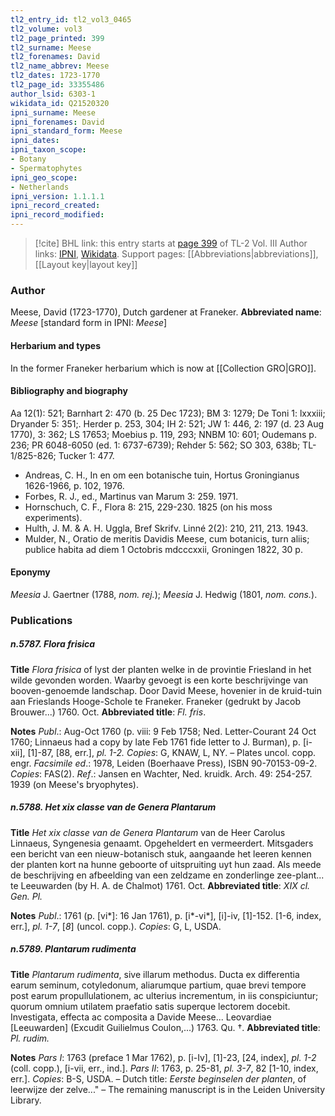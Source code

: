 ```yaml
---
tl2_entry_id: tl2_vol3_0465
tl2_volume: vol3
tl2_page_printed: 399
tl2_surname: Meese
tl2_forenames: David
tl2_name_abbrev: Meese
tl2_dates: 1723-1770
tl2_page_id: 33355486
author_lsid: 6303-1
wikidata_id: Q21520320
ipni_surname: Meese
ipni_forenames: David
ipni_standard_form: Meese
ipni_dates: 
ipni_taxon_scope: 
- Botany
- Spermatophytes
ipni_geo_scope: 
- Netherlands
ipni_version: 1.1.1.1
ipni_record_created: 
ipni_record_modified:
---
```


> [!cite] BHL link: this entry starts at [page 399](https://www.biodiversitylibrary.org/page/33355486) of TL-2 Vol. III
> Author links: [IPNI](https://www.ipni.org/a/6303-1), [Wikidata](https://www.wikidata.org/wiki/Q21520320). Support pages: [[Abbreviations|abbreviations]], [[Layout key|layout key]]

### Author

Meese, David (1723-1770), Dutch gardener at Franeker. 
**Abbreviated name**: *Meese* \[standard form in IPNI: *Meese*\]

#### Herbarium and types

In the former Franeker herbarium which is now at [[Collection GRO|GRO]].

#### Bibliography and biography

Aa 12(1): 521; Barnhart 2: 470 (b. 25 Dec 1723); BM 3: 1279; De Toni 1: lxxxiii; Dryander 5: 351;. Herder p. 253, 304; IH 2: 521; JW 1: 446, 2: 197 (d. 23 Aug 1770), 3: 362; LS 17653; Moebius p. 119, 293; NNBM 10: 601; Oudemans p. 236; PR 6048-6050 (ed. 1: 6737-6739); Rehder 5: 562; SO 303, 638b; TL-1/825-826; Tucker 1: 477.
- Andreas, C. H., In en om een botanische tuin, Hortus Groningianus 1626-1966, p. 102, 1976.
- Forbes, R. J., ed., Martinus van Marum 3: 259. 1971.
- Hornschuch, C. F., Flora 8: 215, 229-230. 1825 (on his moss experiments).
- Hulth, J. M. & A. H. Uggla, Bref Skrifv. Linné 2(2): 210, 211, 213. 1943.
- Mulder, N., Oratio de meritis Davidis Meese, cum botanicis, turn aliis; publice habita ad diem 1 Octobris mdcccxxii, Groningen 1822, 30 p.

#### Eponymy

*Meesia* J. Gaertner (1788, *nom. rej.*); *Meesia* J. Hedwig (1801, *nom. cons.*).

### Publications

##### n.5787. Flora frisica

**Title**
*Flora frisica* of lyst der planten welke in de provintie Friesland in het wilde gevonden worden. Waarby gevoegt is een korte beschrijvinge van booven-genoemde landschap. Door David Meese, hovenier in de kruid-tuin aan Frieslands Hooge-Schole te Franeker. Franeker (gedrukt by Jacob Brouwer...) 1760. Oct.
**Abbreviated title**: *Fl. fris*.

**Notes**
*Publ*.: Aug-Oct 1760 (p. viii: 9 Feb 1758; Ned. Letter-Courant 24 Oct 1760; Linnaeus had a copy by late Feb 1761 fide letter to J. Burman), p. \[i-xii\], \[1\]-87, \[88, err.\], *pl. 1-2. Copies*: G, KNAW, L, NY. – Plates uncol. copp. engr.
*Facsimile ed*.: 1978, Leiden (Boerhaave Press), ISBN 90-70153-09-2. *Copies*: FAS(2).
*Ref*.: Jansen en Wachter, Ned. kruidk. Arch. 49: 254-257. 1939 (on Meese's bryophytes).

##### n.5788. Het xix classe van de Genera Plantarum

**Title**
*Het xix classe van de Genera Plantarum* van de Heer Carolus Linnaeus, Syngenesia genaamt. Opgeheldert en vermeerdert. Mitsgaders een bericht van een nieuw-botanisch stuk, aangaande het leeren kennen der planten kort na hunne geboorte of uitspruiting uyt hun zaad. Als meede de beschrijving en afbeelding van een zeldzame en zonderlinge zee-plant... te Leeuwarden (by H. A. de Chalmot) 1761. Oct.
**Abbreviated title**: *XIX cl. Gen. Pl.*

**Notes**
*Publ*.: 1761 (p. \[vi\*\]: 16 Jan 1761), p. \[i\*-vi\*\], \[i\]-iv, \[1\]-152. \[1-6, index, err.\], *pl. 1-7*, \[*8*\] (uncol. copp.). *Copies*: G, L, USDA.

##### n.5789. Plantarum rudimenta

**Title**
*Plantarum rudimenta*, sive illarum methodus. Ducta ex differentia earum seminum, cotyledonum, aliarumque partium, quae brevi tempore post earum propullulationem, ac ulterius incrementum, in iis conspiciuntur; quorum omnium utilatem praefatio satis superque lectorem docebit. Investigata, effecta ac composita a Davide Meese... Leovardiae \[Leeuwarden\] (Excudit Guilielmus Coulon,...) 1763. Qu. †.
**Abbreviated title**: *Pl. rudim.*

**Notes**
*Pars I*: 1763 (preface 1 Mar 1762), p. \[i-Iv\], \[1\]-23, \[24, index\], *pl. 1-2* (coll. copp.), \[i-vii, err., ind.\].
*Pars II*: 1763, p. 25-81, *pl. 3-7*, 82 \[1-10, index, err.\].
*Copies*: B-S, USDA. – Dutch title: *Eerste beginselen der planten*, of leerwijze der zelve..." – The remaining manuscript is in the Leiden University Library.

